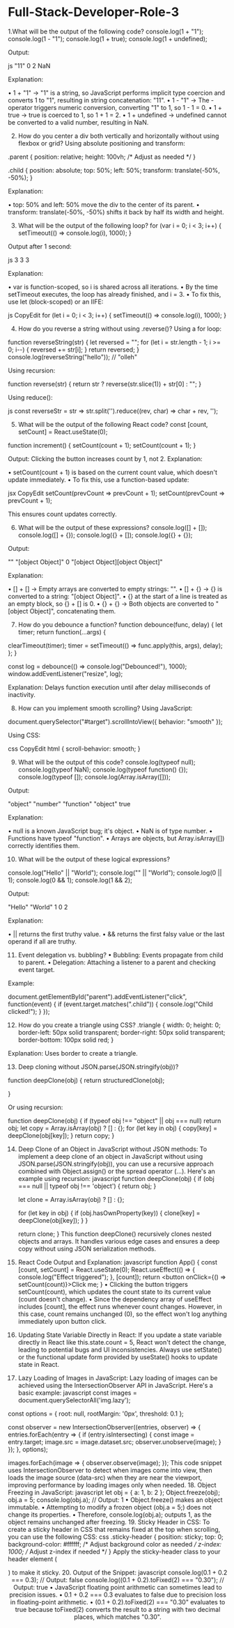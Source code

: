 # Full-Stack-Developer-Role-3


1.What will be the output of the following code?
console.log(1 + "1");
console.log(1 - "1"); console.log(1 + true); console.log(1 + undefined);

Output:

js "11"
0
2
NaN

Explanation:

•	1 + "1" → "1" is a string, so JavaScript performs implicit type coercion and converts 1 to "1", resulting in string concatenation: "11".
•	1 - "1" → The - operator triggers numeric conversion, converting "1" to 1, so 1 -
1 = 0.
•	1 + true → true is coerced to 1, so 1 + 1 = 2.
•	1 + undefined → undefined cannot be converted to a valid number, resulting in
NaN.


2.	How do you center a div both vertically and horizontally without using flexbox or grid?
Using absolute positioning and transform:

.parent {
position: relative;
height: 100vh; /* Adjust as needed */
}

.child {
position: absolute; top: 50%;
left: 50%;
transform: translate(-50%, -50%);
}

Explanation:

•	top: 50% and left: 50% move the div to the center of its parent.
•	transform: translate(-50%, -50%) shifts it back by half its width and height.

 
3.	What will be the output of the following loop?
for (var i = 0; i < 3; i++) {
setTimeout(() => console.log(i), 1000);
}

Output after 1 second:

js 
3
3
3

Explanation:

•	var is function-scoped, so i is shared across all iterations.
•	By the time setTimeout executes, the loop has already finished, and i = 3.
•	To fix this, use let (block-scoped) or an IIFE:

js CopyEdit
for (let i = 0; i < 3; i++) {
setTimeout(() => console.log(i), 1000);
}


4.	How do you reverse a string without using .reverse()?
Using a for loop:

function reverseString(str) { let reversed = "";
for (let i = str.length - 1; i >= 0; i--) { reversed += str[i];
}
return reversed;
}
console.log(reverseString("hello")); // "olleh"

Using recursion:

function reverse(str) {
return str ? reverse(str.slice(1)) + str[0] : "";
}

Using reduce():

js 
const reverseStr = str => str.split('').reduce((rev, char) => char + rev, '');

 
5.	What will be the output of the following React code?
const [count, setCount] = React.useState(0);

function increment() { setCount(count + 1);
setCount(count + 1);
}

Output: Clicking the button increases count by 1, not 2.
Explanation:

•	setCount(count + 1) is based on the current count value, which doesn't update immediately.
•	To fix this, use a function-based update:

jsx CopyEdit
setCount(prevCount => prevCount + 1); setCount(prevCount => prevCount + 1);

This ensures count updates correctly.


6.	What will be the output of these expressions?
console.log([] + []);
console.log([] + {});
console.log({} + []);
console.log({} + {});

Output:

""
"[object Object]" 0
"[object Object][object Object]"

Explanation:

•	[] + [] → Empty arrays are converted to empty strings: "".
•	[] + {} → {} is converted to a string: "[object Object]".
•	{} at the start of a line is treated as an empty block, so {} + [] is 0.
•	{} + {} → Both objects are converted to "[object Object]", concatenating them.


7.	How do you debounce a function?
function debounce(func, delay) { let timer;
return function(...args) {
 
clearTimeout(timer);
timer = setTimeout(() => func.apply(this, args), delay);
};
}

const log = debounce(() => console.log("Debounced!"), 1000); window.addEventListener("resize", log);

Explanation: Delays function execution until after delay milliseconds of inactivity.


8.	How can you implement smooth scrolling?
Using JavaScript:

document.querySelector("#target").scrollIntoView({ behavior: "smooth" });

Using CSS:

css CopyEdit html {
scroll-behavior: smooth;
}


9.	What will be the output of this code?
console.log(typeof null); console.log(typeof NaN); console.log(typeof function() {}); console.log(typeof []); console.log(Array.isArray([]));

Output:

"object" "number" "function" "object" true

Explanation:

•	null is a known JavaScript bug; it's object.
•	NaN is of type number.
•	Functions have typeof "function".
•	Arrays are objects, but Array.isArray([]) correctly identifies them.


10.	What will be the output of these logical expressions?
 
console.log("Hello" || "World"); console.log("" || "World"); console.log(0 || 1);
console.log(0 && 1);
console.log(1 && 2);

Output:

"Hello" "World" 1
0
2

Explanation:

•	|| returns the first truthy value.
•	&& returns the first falsy value or the last operand if all are truthy.


11.	Event delegation vs. bubbling?
•	Bubbling: Events propagate from child to parent.
•	Delegation: Attaching a listener to a parent and checking event target.

Example:

document.getElementById("parent").addEventListener("click", function(event)
{
if (event.target.matches(".child")) { console.log("Child clicked!");
}
});


12.	How do you create a triangle using CSS?
.triangle {
width: 0;
height: 0;
border-left: 50px solid transparent; border-right: 50px solid transparent; border-bottom: 100px solid red;
}

Explanation: Uses border to create a triangle.


13.	Deep cloning without JSON.parse(JSON.stringify(obj))?

function deepClone(obj) {
return structuredClone(obj);
 
}

Or using recursion:

function deepClone(obj) {
if (typeof obj !== "object" || obj === null) return obj; let copy = Array.isArray(obj) ? [] : {};
for (let key in obj) {
copy[key] = deepClone(obj[key]);
}
return copy;
}


14.	Deep Clone of an Object in JavaScript without JSON methods: To implement a deep clone of an object in JavaScript without using JSON.parse(JSON.stringify(obj)), you can use a recursive approach combined with Object.assign() or the spread operator (...). Here's an example using recursion:
javascript
function deepClone(obj) {
    if (obj === null || typeof obj !== 'object') {
        return obj;
    }
    
    let clone = Array.isArray(obj) ? [] : {};
    
    for (let key in obj) {
        if (obj.hasOwnProperty(key)) {
            clone[key] = deepClone(obj[key]);
        }
    }
    
    return clone;
}
This function deepClone() recursively clones nested objects and arrays. It handles various edge cases and ensures a deep copy without using JSON serialization methods.
15.	React Code Output and Explanation:
javascript
function App() {
    const [count, setCount] = React.useState(0);
    React.useEffect(() => {
        console.log("Effect triggered");
    }, [count]);
    return <button onClick={() => setCount(count)}>Click me</button>;
}
•	Clicking the button triggers setCount(count), which updates the count state to its current value (count doesn't change).
•	Since the dependency array of useEffect includes [count], the effect runs whenever count changes. However, in this case, count remains unchanged (0), so the effect won't log anything immediately upon button click.
16.	Updating State Variable Directly in React: If you update a state variable directly in React like this.state.count = 5, React won't detect the change, leading to potential bugs and UI inconsistencies. Always use setState() or the functional update form provided by useState() hooks to update state in React.
17.	Lazy Loading of Images in JavaScript: Lazy loading of images can be achieved using the IntersectionObserver API in JavaScript. Here's a basic example:
javascript
const images = document.querySelectorAll('img.lazy');

const options = {
    root: null,
    rootMargin: '0px',
    threshold: 0.1
};

const observer = new IntersectionObserver((entries, observer) => {
    entries.forEach(entry => {
        if (entry.isIntersecting) {
            const image = entry.target;
            image.src = image.dataset.src;
            observer.unobserve(image);
        }
    });
}, options);

images.forEach(image => {
    observer.observe(image);
});
This code snippet uses IntersectionObserver to detect when images come into view, then loads the image source (data-src) when they are near the viewport, improving performance by loading images only when needed.
18.	Object Freezing in JavaScript:
javascript
let obj = { a: 1, b: 2 };
Object.freeze(obj);
obj.a = 5;
console.log(obj.a); // Output: 1
•	Object.freeze() makes an object immutable.
•	Attempting to modify a frozen object (obj.a = 5;) does not change its properties.
•	Therefore, console.log(obj.a); outputs 1, as the object remains unchanged after freezing.
19.	Sticky Header in CSS: To create a sticky header in CSS that remains fixed at the top when scrolling, you can use the following CSS:
css
.sticky-header {
    position: sticky;
    top: 0;
    background-color: #ffffff; /* Adjust background color as needed */
    z-index: 1000; /* Adjust z-index if needed */
}
Apply the sticky-header class to your header element (<header class="sticky-header">) to make it sticky.
20.	Output of the Snippet:
javascript
console.log(0.1 + 0.2 === 0.3); // Output: false
console.log((0.1 + 0.2).toFixed(2) === "0.30"); // Output: true
•	JavaScript floating point arithmetic can sometimes lead to precision issues.
•	0.1 + 0.2 === 0.3 evaluates to false due to precision loss in floating-point arithmetic.
•	(0.1 + 0.2).toFixed(2) === "0.30" evaluates to true because toFixed(2) converts the result to a string with two decimal places, which matches "0.30".


